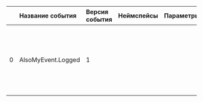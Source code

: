| | Название события | Версия события | Неймспейсы | Параметры | Описание | Комментарий | Android | iOS | WebSmartTV | Unity |
|---:|:---|:---|:---|:---|:---|:---|:---|:---|:---|:---|
|0|AlsoMyEvent.Logged|1|||Also event description<br>|Опциональное поле, сюда можно написать, например, требования по логированию или дать ссылку.|В разработке https://your-tracker.com|В разработке https://your-tracker.com|В разработке https://your-tracker.com|В разработке https://your-tracker.com|